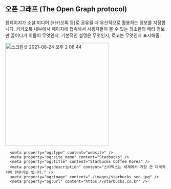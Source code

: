 <h2>오픈 그래프 (The Open Graph protocol)</h2>

웹페이지가 소셜 미디어 (카카오톡 등)로 공유될 때 우선적으로 활용하는 정보를 지정합니다.
카카오톡 내부에서 페이지에 접속해서 사용자들이 볼 수 있는 최소한의 메타 정보만 끌어다가 이름이 무엇인지, 기본적인 설명은 무엇인지, 로고는 무엇인지 표시해줌.

<img width="322" alt="스크린샷 2021-08-24 오후 2 06 44" src="https://user-images.githubusercontent.com/87749134/130559019-ef4ee447-158e-4de6-9722-11d69d5f4fee.png">

```
  <meta property="og:type" content="website" />
  <meta property="og:site_name" content="Starbucks" />
  <meta property="og:title" content="Starbucks Coffee Korea" />
  <meta property="og:description" content="스타벅스는 세계에서 가장 큰 다국적 커피 전문기업 입니다." />
  <meta property="og:image" content="./images/starbucks_seo.jpg" /> 
  <meta property="og:url" content="https://starbucks.co.kr" />
```
 
